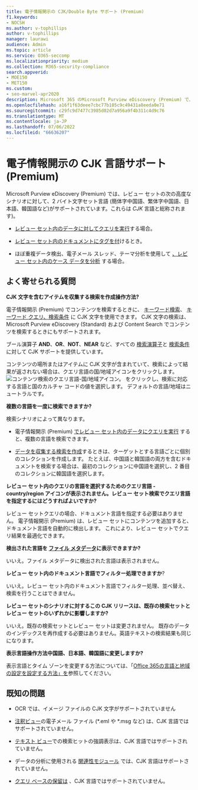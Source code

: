 ```yaml
---
title: 電子情報開示の CJK/Double Byte サポート (Premium)
f1.keywords:
- NOCSH
ms.author: v-tophillips
author: v-tophillips
manager: laurawi
audience: Admin
ms.topic: article
ms.service: O365-seccomp
ms.localizationpriority: medium
ms.collection: M365-security-compliance
search.appverid:
- MOE150
- MET150
ms.custom:
- seo-marvel-apr2020
description: Microsoft 365 のMicrosoft Purview eDiscovery (Premium) で、2 バイト文字セットを使用する中国語、日本語、韓国語 (CJK) 言語をサポートする方法について説明します。
ms.openlocfilehash: a16f1f63deee7cbc77b105c9c49431a8eeda0e71
ms.sourcegitcommit: c29fc9d7477c3985d02d7a956a9f4b311c4d9c76
ms.translationtype: MT
ms.contentlocale: ja-JP
ms.lasthandoff: 07/06/2022
ms.locfileid: "66636207"
---
```

# <a name="cjk-language-support-for-ediscovery-premium"></a>電子情報開示の CJK 言語サポート (Premium)

Microsoft Purview eDiscovery (Premium) では、レビュー セットの次の高度なシナリオに対して、2 バイト文字セット言語 (簡体字中国語、繁体字中国語、日本語、韓国語など)がサポートされています。これらは *CJK* 言語と総称されます)。

- [レビュー セット内のデータに対してクエリを実行](review-set-search.md)する場合。

- [レビュー セット内のドキュメントにタグを付](tagging-documents.md)けるとき。

- ほぼ重複データ検出、電子メール スレッド、テーマ分析を使用して [、レビュー セット内のケース データを分析](analyzing-data-in-review-set.md) する場合。

## <a name="frequently-asked-questions"></a>よく寄せられる質問

**CJK 文字を含むアイテムを収集する検索を作成操作方法?**

電子情報開示 (Premium) でコンテンツを検索するときに、 [キーワード検索](building-search-queries.md#keyword-searches)、 [キーワード クエリ、検索条件](keyword-queries-and-search-conditions.md) に CJK 文字を使用できます。 CJK 文字の検索は、Microsoft Purview eDiscovery (Standard) および Content Search でコンテンツを検索するときにもサポートされます。

ブール演算子 **AND**、**OR**、**NOT**、**NEAR** など、すべての [検索演算子](keyword-queries-and-search-conditions.md#search-operators)と [検索条件](keyword-queries-and-search-conditions.md#search-conditions)に対して CJK サポートを提供しています。

コンテンツの場所またはアイテムに CJK 文字が含まれていて、検索によって結果が返されない場合は、クエリ言語の国/地域アイコンをクリックします。 ![コンテンツ検索のクエリ言語-国/地域アイコン。](../media/8d4b60c8-e1f1-40f9-88ae-ee2a7eca0886.png) をクリックし、検索に対応する言語と国のカルチャ コードの値を選択します。 デフォルトの言語/地域はニュートラルです。

**複数の言語を一度に検索できますか?**

検索シナリオによって異なります。

- 電子情報開示 (Premium) [でレビュー セット内のデータにクエリを実行](review-set-search.md) すると、複数の言語を検索できます。

- [データを収集する検索を作成](create-draft-collection.md)するときは、ターゲットとする言語ごとに個別のコレクションを作成します。 たとえば、中国語と韓国語の両方を含むドキュメントを検索する場合は、最初のコレクションに中国語を選択し、2 番目のコレクションに韓国語を選択します。

**レビュー セット内のクエリの言語を選択するためのクエリ言語 -country/region アイコンが表示されません。レビュー セット検索でクエリ言語を指定するにはどうすればよいですか?**

レビュー セットクエリの場合、ドキュメント言語を指定する必要はありません。 電子情報開示 (Premium) は、レビュー セットにコンテンツを追加すると、ドキュメント言語を自動的に検出します。 これにより、レビュー セットでクエリ結果を最適化できます。

**検出された言語を [ファイル メタデータ](view-documents-in-review-set.md#file-metadata)に表示できますか?**

いいえ。ファイル メタデータに検出された言語は表示されません。

**レビュー セット内のドキュメント言語でフィルター処理できますか**?

いいえ。レビュー セット内のドキュメント言語でフィルター処理、並べ替え、検索を行うことはできません。

**レビュー セットのシナリオに対するこの CJK リリースは、既存の検索セットとレビュー セットのいずれかに影響しますか?**

いいえ。既存の検索セットとレビュー セットは変更されません。 既存のデータのインデックスを再作成する必要はありません。英語テキストの検索結果も同じになります。

**表示言語操作方法中国語、日本語、韓国語に変更しますか?**

表示言語とタイム ゾーンを変更する方法については、「[Office 365の言語と地域の設定を設定する方法」を](/office365/troubleshoot/access-management/set-language-and-region)参照してください。

## <a name="known-issues"></a>既知の問題

- OCR では、イメージ ファイルの CJK 文字がサポートされていません

- [注釈ビュー](view-documents-in-review-set.md#annotate-view)の電子メール ファイル (*.eml や *.msg など) は、CJK 言語ではサポートされていません。

- [テキスト ビュー](view-documents-in-review-set.md#text-view)での検索ヒットの強調表示は、CJK 言語ではサポートされていません。

- データの分析に使用される [関連性モジュール](using-relevance.md) では、CJK 言語はサポートされていません。

- [クエリ ベースの保留は](managing-holds.md#manage-non-custodial-holds) 、CJK 言語ではサポートされていません。